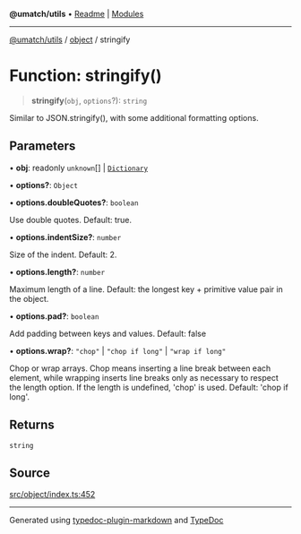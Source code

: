 **@umatch/utils** • [Readme](../../index.md) \| [Modules](../../modules.md)

***

[@umatch/utils](../../modules.md) / [object](../index.md) / stringify

# Function: stringify()

> **stringify**(`obj`, `options`?): `string`

Similar to JSON.stringify(), with some additional formatting options.

## Parameters

• **obj**: readonly `unknown`[] \| [`Dictionary`](../../index/type-aliases/Dictionary.md)

• **options?**: `Object`

• **options\.doubleQuotes?**: `boolean`

Use double quotes. Default: true.

• **options\.indentSize?**: `number`

Size of the indent. Default: 2.

• **options\.length?**: `number`

Maximum length of a line. Default: the longest key +
primitive value pair in the object.

• **options\.pad?**: `boolean`

Add padding between keys and values. Default:
false

• **options\.wrap?**: `"chop"` \| `"chop if long"` \| `"wrap if long"`

Chop or wrap arrays. Chop means inserting a
line break between each element, while wrapping inserts line breaks only as necessary
to respect the length option. If the length is undefined, 'chop' is used. Default:
'chop if long'.

## Returns

`string`

## Source

[src/object/index.ts:452](https://github.com/umatch-oficial/utils/blob/0b3210d/src/object/index.ts#L452)

***

Generated using [typedoc-plugin-markdown](https://www.npmjs.com/package/typedoc-plugin-markdown) and [TypeDoc](https://typedoc.org/)
